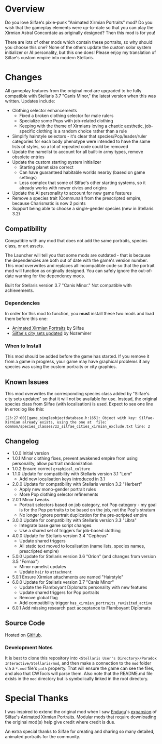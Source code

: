 # Overview

Do you love Silfae's pixie-punk "Animated Xirmian Portraits" mod?  Do you wish that the gameplay elements were up-to-date so that you can play the Xirmian Astral Concordate as originally designed?  Then this mod is for you!

There are lots of other mods which contain these portraits, so why should you choose this one?  None of the others update the custom solar system initializer or AI personality, but this one does!  Please enjoy my translation of Silfae's custom empire into modern Stellaris.

# Changes

All gameplay features from the original mod are upgraded to be fully compatible with Stellaris 3.7 "Canis Minor," the latest version when this was written.  Updates include:

* Clothing selector enhancements
    * Fixed a broken clothing selector for male rulers
    * Specialize some Pops with job-related clothing
    * Keeping with the theme of Xirmians loving a chaotic aesthetic, job-specific clothing is a random choice rather than a rule
* Simplify hairstyle selectors - it's clear that species/Pop/leader/ruler categories for each body phenotype were intended to have the same lists of styles, so a lot of repeated code could be removed
* Update the namelist to account for all built-in army types, remove obsolete entries
* Update the custom starting system initializer
    * Starting planet size correct
    * Can have guaranteed habitable worlds nearby (based on game settings)
    * Less complex that some of Silfae's other starting systems, so it already works with newer civics and origins
* Update the AI personality to account for new game features
* Remove a species trait (Communal) from the prescripted empire, because Charismatic is now 2 points
* Support being able to choose a single-gender species (new in Stellaris 3.2)

## Compatibility

Compatible with any mod that does not add the same portraits, species class, or art assets.

The Launcher will tell you that some mods are outdated - that is because the dependencies are both out of date with the game's version number.  This mod overwrites and replaces all incompatible code so that the portrait mod will function as originally designed.  You can safely ignore the out-of-date warning for the dependency mods.

Built for Stellaris version 3.7 "Canis Minor."  Not compatible with achievements.

### Dependencies

In order for this mod to function, you **must** install these two mods and load them before this one:

* [Animated Xirmian Portraits](https://steamcommunity.com/sharedfiles/filedetails/?id=881118424) by Silfae
* [Silfae's city sets updated](https://steamcommunity.com/sharedfiles/filedetails/?id=2247427791) by Nozeminer

### When to Install

This mod should be added before the game has started.  If you remove it from a game in progress, your game may have graphical problems if any species was using the custom portraits or city graphics.

## Known Issues

This mod overwrites the corresponding species class added by "Silfae's city sets updated" so that it will not be available for use.  Instead, the original species class from Silfae (with localisation) is used.  Expect to see one line in error.log like this:

```
[23:27:00][game_singleobjectdatabase.h:165]: Object with key: Silfae-Xirmian already exists, using the one at  file: common/species_classes/zz_silfae_cities_xirmian_exclude.txt line: 2
```

## Changelog

* 1.0.0 Initial version
* 1.0.1 Minor clothing fixes, prevent awakened empire from using personality, allow portrait randomization
* 1.0.2 Ensure correct `graphical_culture`
* 1.1.0 Update for compatibility with Stellaris version 3.1 "Lem"
    * Add new localisation keys introduced in 3.1
* 2.0.0 Update for compatibility with Stellaris version 3.2 "Herbert"
    * Apply new mono-gender portrait rules
    * More Pop clothing selector refinements
* 2.0.1 Minor tweaks
    * Portrait selectors based on job category, not Pop category - my goal is for the Pop portraits to be based on the job, not the Pop's stratum
    * No longer ignore portrait duplication for the pre-scripted empire
* 3.0.0 Update for compatibility with Stellaris version 3.3 "Libra"
    * Integrate base game script changes
    * Use a shared set of triggers for job-based clothing
* 4.0.0 Update for Stellaris version 3.4 "Cepheus"
    * Update shared triggers
    * All static text moved to localisation (name lists, species names, prescripted empire)
* 5.0.0 Update for Stellaris version 3.6 "Orion" (and changes from version 3.5 "Fornax")
    * Minor namelist updates
    * Update `hair` to `attachment`
* 5.0.1 Ensure Xirmian attachments are named "Hairstyle"
* 6.0.0 Update for Stellaris version 3.7 "Canis Minor"
    * Update the Flamboyant Diplomats personality with new features
    * Update shared triggers for Pop portraits
    * Remove global flag
    * Add compatibility trigger `has_xirmian_portraits_revisited_active`
* 6.0.1 Add missing research pact acceptance to Flamboyant Diplomats

## Source Code

Hosted on [GitHub](https://github.com/corsairmarks/xirmian_portraits_revisited).

### Development Notes

It is best to clone this repository into `<Stellaris User's Directory>/Paradox Interactive/Stellaris/mod`, and then make a connection to the `mod` folder via a `*.mod` file's `path` property.  That will ensure the game can see the files, and also that CWTools will parse them.  Also note that the README.md file exists in the `mod` directory but is symbolically linked in the root directory.

# Special Thanks

I was inspired to extend the original mod when I saw [Endugu](https://steamcommunity.com/profiles/76561198037630876/myworkshopfiles/)'s [expansion](https://steamcommunity.com/sharedfiles/filedetails/?id=1584824947) of [Silfae](https://steamcommunity.com/profiles/76561198021525667/myworkshopfiles/)'s [Animated Xirmian Portraits](https://steamcommunity.com/workshop/filedetails/?id=881118424).  Modular mods that require downloading the original mod(s) help give credit where credit is due.

An extra special thanks to Silfae for creating and sharing so many detailed, animated portraits for the community.